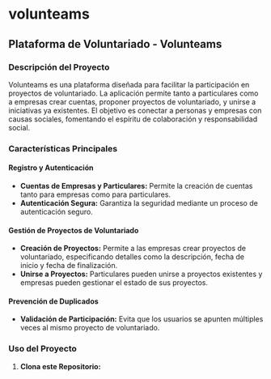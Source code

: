 # volunteams

## Plataforma de Voluntariado - Volunteams

### Descripción del Proyecto

Volunteams es una plataforma diseñada para facilitar la participación en proyectos de voluntariado. La aplicación permite tanto a particulares como a empresas crear cuentas, proponer proyectos de voluntariado, y unirse a iniciativas ya existentes. El objetivo es conectar a personas y empresas con causas sociales, fomentando el espíritu de colaboración y responsabilidad social.

### Características Principales

#### Registro y Autenticación

- **Cuentas de Empresas y Particulares:** Permite la creación de cuentas tanto para empresas como para particulares.
- **Autenticación Segura:** Garantiza la seguridad mediante un proceso de autenticación seguro.

#### Gestión de Proyectos de Voluntariado

- **Creación de Proyectos:** Permite a las empresas crear proyectos de voluntariado, especificando detalles como la descripción, fecha de inicio y fecha de finalización.
- **Unirse a Proyectos:** Particulares pueden unirse a proyectos existentes y empresas pueden gestionar el estado de sus proyectos.

#### Prevención de Duplicados

- **Validación de Participación:** Evita que los usuarios se apunten múltiples veces al mismo proyecto de voluntariado.

### Uso del Proyecto

1. **Clona este Repositorio:**

